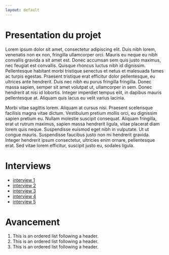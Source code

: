 ```yaml
---
layout: default
---
```


# Presentation du projet

Lorem ipsum dolor sit amet, consectetur adipiscing elit. Duis nibh lorem, venenatis non ex non, fringilla ullamcorper orci. Mauris eu neque eu nibh convallis gravida a sit amet est. Donec accumsan sem quis justo maximus, nec feugiat est convallis. Quisque rhoncus luctus nibh id dignissim. Pellentesque habitant morbi tristique senectus et netus et malesuada fames ac turpis egestas. Praesent tristique erat efficitur dolor pellentesque, eu ultrices ante hendrerit. Duis nec nibh eu purus fringilla fringilla. Donec massa sapien, semper sit amet volutpat ut, ullamcorper in sem. Donec hendrerit at nisi id lobortis. Integer imperdiet tempus elit, in dapibus mauris pellentesque at. Aliquam quis lacus eu velit varius lacinia.

Morbi vitae sagittis lorem. Aliquam at cursus nisi. Praesent scelerisque facilisis magna vitae dictum. Vestibulum pretium mollis orci, eu dignissim sapien pretium eu. Nullam molestie suscipit consequat. Aliquam fringilla, erat ut rutrum maximus, sapien massa hendrerit ligula, vitae placerat diam lorem quis neque. Suspendisse euismod eget nibh in vulputate. Ut ut congue mauris. Suspendisse faucibus justo non mi hendrerit gravida. Integer hendrerit ipsum consectetur, ultricies enim ornare, pellentesque erat. Sed vitae lorem efficitur, suscipit justo eu, sodales ligula.

# Interviews
*  [interview 1](./interview_1.html)
*  [interview 2](./interview_2.html)
*  [interview 3](./interview_3.html)
*  [interview 4](./interview_4.html)
*  [interview 5](./interview_5.html)

# Avancement

1.  This is an ordered list following a header.
2.  This is an ordered list following a header.
3.  This is an ordered list following a header.
